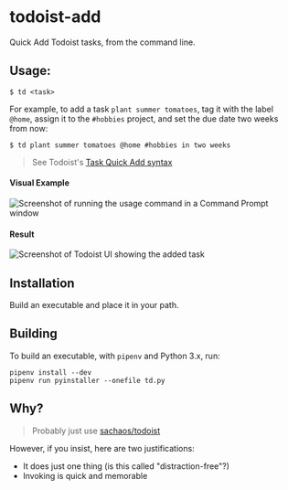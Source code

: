 # todoist-add
Quick Add Todoist tasks, from the command line.

## Usage:
```
$ td <task>
```

For example, to add a task `plant summer tomatoes`, tag it with the label
`@home`, assign it to the `#hobbies` project, and set the due date two weeks
from now:

```
$ td plant summer tomatoes @home #hobbies in two weeks
```

> See Todoist's [Task Quick Add syntax](https://support.todoist.com/hc/en-us/articles/115001745265)

#### Visual Example
![Screenshot of running the usage command in a Command Prompt window](https://github.com/jeffgreenca/todoist-add/raw/master/examples/example1.png)

#### Result
![Screenshot of Todoist UI showing the added task](https://github.com/jeffgreenca/todoist-add/raw/master/examples/example2.png)

## Installation
Build an executable and place it in your path.

## Building
To build an executable, with `pipenv` and Python 3.x, run:

```
pipenv install --dev
pipenv run pyinstaller --onefile td.py
```

## Why?

> Probably just use [sachaos/todoist](https://github.com/sachaos/todoist)

However, if you insist, here are two justifications:

- It does just one thing (is this called "distraction-free"?)
- Invoking is quick and memorable
